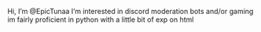Hi, I’m @EpicTunaa
I’m interested in discord moderation bots and/or gaming
im fairly proficient in python with a little bit of exp on html 

<!---
EpicTunaa/EpicTunaa is a ✨ special ✨ repository because its `README.md` (this file) appears on your GitHub profile.
You can click the Preview link to take a look at your changes.
--->
